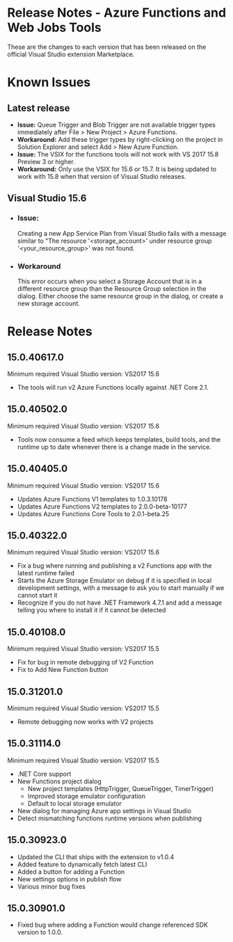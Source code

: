 # Release Notes - Azure Functions and Web Jobs Tools

These are the changes to each version that has been released
on the official Visual Studio extension Marketplace.

# Known Issues

## Latest release

* **Issue:** Queue Trigger and Blob Trigger are not available trigger types immediately after File > New Project > Azure Functions.
* **Workaround:** Add these trigger types by right-clicking on the project in Solution Explorer and select Add > New Azure Function.
* **Issue:** The VSIX for the functions tools will not work with VS 2017 15.8 Preview 3 or higher.
* **Workaround:** Only use the VSIX for 15.6 or 15.7. It is being updated to work with 15.8 when that version of Visual Studio releases.

## Visual Studio 15.6
   * ### Issue:
     Creating a new App Service Plan from Visual Studio fails with a message similar to "The resource '<storage_account>' under resource group '<your_resource_group>' was not found.
   * ### Workaround
     This error occurs when you select a Storage Account that is in a different resource group than the Resource Group selection in the dialog.  Either choose the same resource group in the dialog, or create a new storage account.  

# Release Notes
## 15.0.40617.0
Minimum required Visual Studio version: VS2017 15.6

- The tools will run v2 Azure Functions locally against .NET Core 2.1.

## 15.0.40502.0
Minimum required Visual Studio version: VS2017 15.6

- Tools now consume a feed which keeps templates, build tools, and the runtime up to date whenever there is a change made in the service.

## 15.0.40405.0
Minimum required Visual Studio version: VS2017 15.6

- Updates Azure Functions V1 templates to 1.0.3.10178
- Updates Azure Functions V2 templates to 2.0.0-beta-10177
- Updates Azure Functions Core Tools to  2.0.1-beta.25

## 15.0.40322.0
Minimum required Visual Studio version: VS2017 15.6

- Fix a bug where running and publishing a v2 Functions app with the latest runtime failed
- Starts the Azure Storage Emulator on debug if it is specified in local development settings, with a message to ask you to start manually if we cannot start it
- Recognize if you do not have .NET Framework 4.7.1 and add a message telling you where to install it if it cannot be detected

## 15.0.40108.0
Minimum required Visual Studio version: VS2017 15.5

- Fix for bug in remote debugging of V2 Function
- Fix to Add New Function button

## 15.0.31201.0
Minimum required Visual Studio version: VS2017 15.5

- Remote debugging now works with V2 projects

## 15.0.31114.0
Minimum required Visual Studio version: VS2017 15.5

- .NET Core support
- New Functions project dialog
  - New project templates (HttpTrigger, QueueTrigger, TimerTrigger)
  - Improved storage emulator configuration
  - Default to local storage emulator
- New dialog for managing Azure app settings in Visual Studio
- Detect mismatching functions runtime versions when publishing

## 15.0.30923.0

- Updated the CLI that ships with the extension to v1.0.4
- Added feature to dynamically fetch latest CLI
- Added a button for adding a Function
- New settings options in publish flow
- Various minor bug fixes

## 15.0.30901.0

- Fixed bug where adding a Function would change referenced SDK version to 1.0.0.
